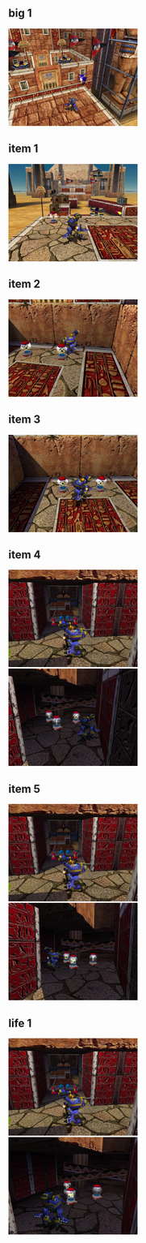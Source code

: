 <style>img{width:256px;display:inline;}</style>
## big 1
![](./HiddenBase/big-1-1.png)

## item 1
![](./HiddenBase/item-1-1.png)

## item 2
![](./HiddenBase/item-2-1.png)

## item 3
![](./HiddenBase/item-3-1.png)

## item 4
![](./HiddenBase/item-4-1.png)
![](./HiddenBase/item-4-2.png)

## item 5
![](./HiddenBase/item-5-1.png)
![](./HiddenBase/item-5-2.png)

## life 1
![](./HiddenBase/life-1-1.png)
![](./HiddenBase/life-1-2.png)

